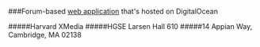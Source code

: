 ###Forum-based [web application](http://wonderproject.gse.harvard.edu/home.htm) that's hosted on DigitalOcean

#####Harvard XMedia
#####HGSE Larsen Hall 610 
#####14 Appian Way, Cambridge, MA 02138
